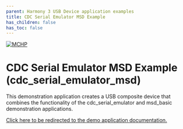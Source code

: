 ```yaml
---
parent: Harmony 3 USB Device application examples
title: CDC Serial Emulator MSD Example 
has_children: false
has_toc: false
---
```


[![MCHP](https://www.microchip.com/ResourcePackages/Microchip/assets/dist/images/logo.png)](https://www.microchip.com)

# CDC Serial Emulator MSD Example (cdc_serial_emulator_msd)

This demonstration application creates a USB composite device that combines the functionality of the cdc_serial_emulator and msd_basic demonstration applications.
	
[Click here to be redirected to the demo application documentation.](../../docs/docs_md/GUID-FE4D3D9E-97F0-4013-9633-10979EC77570.md)
